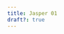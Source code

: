```yaml
---
title: Jasper 01
draft?: true
---
```


<a-scene>
    <a-sky src="/images/panoramas/jasper-art/000001.jpg" rotation="0 -130 0"></a-sky>
</a-scene>
